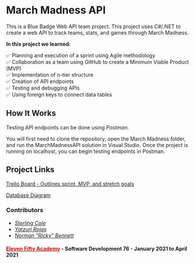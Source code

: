# March Madness API

This is a Blue Badge Web API team project. This project uses C#/.NET to create
a web API to track teams, stats, and games through March Madness.  

**In this project we learned:**  

:white_check_mark: Planning and execution of a sprint using Agile methodology  
:white_check_mark: Collaboration as a team using GitHub to create a Minimum Viable Product (MVP)  
:white_check_mark: Implementation of n-tier structure  
:white_check_mark: Creation of API endpoints  
:white_check_mark: Testing and debugging APIs  
:white_check_mark: Using foreign keys to connect data tables  

## How It Works

Testing API endpoints can be done using *Postman.*  

You will first need to clone the repository, open the March Madness folder,
and run the MarchMadnessAPI solution in Visual Studio. Once the project is running
on localhost, you can begin testing endpoints in Postman.

## Project Links

[Trello Board - Outlines sprint, MVP, and stretch goals](https://trello.com/b/HdoS2YrE/marchmadnessapi)  

[Database Diagram](https://dbdiagram.io/d/6042461afcdcb6230b22c920)

### Contributors

* [*Sterling Cole*](https://www.linkedin.com/in/sterling-cole-087381207/)
* [*Yatzuri Rojas*](https://www.linkedin.com/in/yatzuri-rojas-49939b209/)
* [*Norman "Ricky" Bennett*](https://www.linkedin.com/in/norman-ricky-bennett/)

#### [<span style="color:red">Eleven Fifty Academy</span>](https://elevenfifty.org/) - Software Development 76 - January 2021 to April 2021
